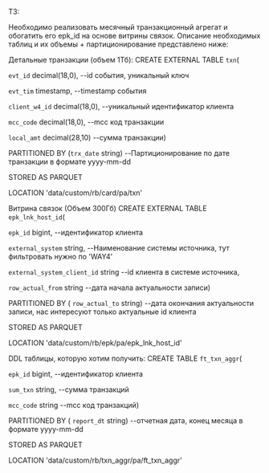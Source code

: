 
ТЗ:

Необходимо реализовать месячный транзакционный агрегат и обогатить его epk_id на основе витрины связок.
Описание необходимых таблиц и их объемы + партиционирование представлено ниже:

Детальные транзакции (объем 1Тб):
CREATE EXTERNAL TABLE `txn`(

  `evt_id` decimal(18,0), --id события, уникальный ключ

  `evt_tim` timestamp, --timestamp события

  `client_w4_id` decimal(18,0), --уникальный идентификатор клиента

  `mcc_code` decimal(18,0), --mcc код транзакции

  `local_amt` decimal(28,10) --сумма транзакции)

PARTITIONED BY (`trx_date` string) --Партиционирование по дате транзакции в формате yyyy-mm-dd

STORED AS PARQUET

LOCATION 'data/custom/rb/card/pa/txn'

 

Витрина связок (Объем 300Гб)
CREATE EXTERNAL TABLE `epk_lnk_host_id`(

  `epk_id` bigint, --идентификатор клиента

  `external_system` string, --Наименование системы источника, тут фильтровать нужно по 'WAY4'

  `external_system_client_id` string --id клиента в системе источника,

  `row_actual_from` string --дата начала актуальности записи)

PARTITIONED BY ( `row_actual_to` string) --дата окончания актуальности записи, нас интересуют только актуальные id клиента

STORED AS PARQUET

LOCATION 'data/custom/rb/epk/pa/epk_lnk_host_id'

 

DDL таблицы, которую хотим получить:
CREATE TABLE `ft_txn_aggr`(

  `epk_id` bigint, --идентификатор клиента

  `sum_txn` string, --сумма транзакций

  `mcc_code` string --mcc код транзакций)

PARTITIONED BY ( `report_dt` string) --отчетная дата, конец месяца в формате yyyy-mm-dd

STORED AS PARQUET

LOCATION 'data/custom/rb/txn_aggr/pa/ft_txn_aggr'
